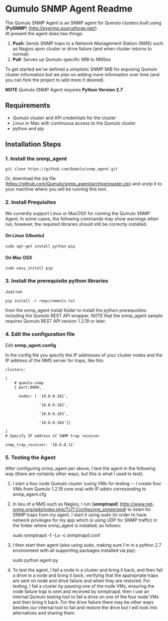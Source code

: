 # Qumulo SNMP Agent Readme

The Qumulo SNMP Agent is an SNMP agent for Qumulo clusters built using [**PySNMP**] (http://pysnmp.sourceforge.net/).  
At present the agent does two things:

1. **Push**: Sends SNMP traps to a Network Management Station (NMS) such as Nagios upon cluster or drive failure (and when cluster returns to normal)
2. **Pull**: Serves up Qumulo-specific MIB to NMSes

To get started we've defined a simplistic SNMP MIB for exposing Qumulo cluster information but we plan on adding 
more information over time (and you can fork the project to add more if desired). 

**NOTE** Qumulo SNMP Agent requires **Python Version 2.7**

## Requirements

* Qumulo cluster and API credentials for the cluster
* Linux or Mac with continuous access to the Qumulo cluster
* python and pip


## Installation Steps

### 1. Install the snmp_agent

    git clone https://github.com/Qumulo/snmp_agent.git

Or, download the zip file (https://github.com/Qumulo/snmp_agent/archive/master.zip) and unzip it to your machine where you will be running this tool.

### 2. Install Prequisites

We currently support Linux or MacOSX for running the Qumulo SNMP Agent. In some cases, the following commands may show warnings when run, however, the required libraries should still be correctly installed.

#### On Linux (Ubuntu)
    sudo apt-get install python-pip

#### On Mac OSX
    sudo easy_install pip

### 3. Install the prerequisite python libraries

Just run

    pip install -r requirements.txt

from the snmp_agent install folder to install the python prerequisites including the Qumulo REST API
wrapper.  *NOTE* that the snmp_agent sample requires Qumulo REST API version 1.2.19 or later.

### 4. Edit the configuration file
Edit **snmp_agent.config**

In the config file you specify the IP addresses of your cluster nodes and the IP address of the NMS server for traps, like this

    clusters:

    [
        # qumulo-snmp
        { port:8000,
        
          nodes: [ '10.0.0.181',
          
                   '10.0.0.182',
                   
                   '10.0.0.183',
                   
                   '10.0.0.184']}
                   
    ]
    # Specify IP address of SNMP trap receiver

    snmp_trap_receiver: '10.0.0.11'

### 5. Testing the Agent

After configuring snmp_agent per above, I test the agent in the following way (there are certainly other ways, but 
this is what I used to test):

1. I start a four node Qumulo cluster (using VMs for testing -- I create four VMs from Qumulo 1.2.19 core ova) with IP addrs corresonding to snmp_agent.cfg

2. In lieu of a NMS such as Nagios, I run [**snmptrapd**] (http://www.net-snmp.org/wiki/index.php/TUT:Configuring_snmptrapd)
to listen for SNMP traps from my agent.  I start it using sudo (in order to have network privileges for my app which
is using UDP for SNMP traffic) in the folder where snmp_agent is installed, as follows:

    sudo snmptrapd -f -Lo -c snmptrapd.conf

3. I then start then agent (also using sudo, making sure I'm in a python 2.7 environment with all supporting packages
installed via pip):

    sudo python agent.py

4. To test the agent, I fail a node in a cluster and bring it back, and then fail a drive in a node and bring it back, 
verifying that the appropriate traps are sent on node and drive failure and when they are restored.  For testing, I fail
a cluster by pausing one of the node VMs, ensuring the node failure trap is sent and received by snmptrapd, then I use
an internal Qumulo testing tool to fail a drive on one of the four node VMs and then bring it back.  For the drive
failure there may be other ways besides our internal tool to fail and restore the drive but I will look into alternatives
and sharing them.


